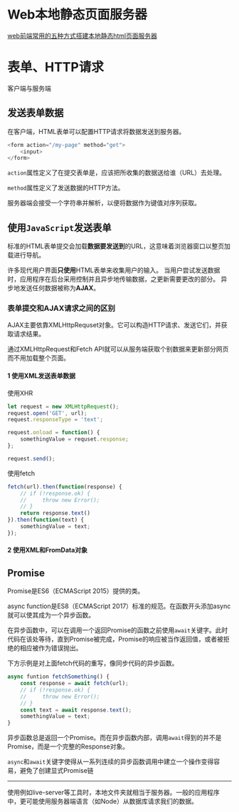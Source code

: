 # Web本地静态页面服务器

[web前端常用的五种方式搭建本地静态html页面服务器](https://www.cnblogs.com/moqiutao/p/14486683.html)

# 表单、HTTP请求

客户端与服务端

## 发送表单数据

在客户端，HTML表单可以配置HTTP请求将数据发送到服务器。

```Javascript
<form action="/my-page" method="get">
    <input>
</form>
```

`action`属性定义了在提交表单是，应该把所收集的数据送给谁（URL）去处理。

`method`属性定义了发送数据的HTTP方法。

服务器端会接受一个字符串并解析，以便将数据作为键值对序列获取。

## 使用`JavaScript`发送表单

标准的HTML表单提交会加载**数据要发送到**的URL，这意味着浏览器窗口以整页加载进行导航。

许多现代用户界面**只使用**HTML表单来收集用户的输入。
当用户尝试发送数据时，应用程序在后台采用控制并且异步地传输数据，之更新需要更改的部分。
异步地发送任何数据被称为**AJAX**。

### 表单提交和AJAX请求之间的区别

AJAX主要依靠XMLHttpRequset对象。它可以构造HTTP请求、发送它们，并获取请求结果。

通过XMLHttpRequest和Fetch API就可以从服务端获取个别数据来更新部分网页而不用加载整个页面。

#### 1 使用XML发送表单数据

使用XHR

```javascript
let request = new XMLHttpRequest();
request.open('GET', url);
request.responseType = 'text';

request.onload = function() {
    somethingValue = requset.response;
};

request.send();
```
使用fetch

```javascript
fetch(url).then(function(response) {
    // if (!response.ok) {
    //     throw new Error();
    // }
    return response.text()
}).then(function(text) {
    somethingValue = text;
});
```

#### 2 使用XML和FromData对象


## Promise

Promise是ES6（ECMAScript 2015）提供的类。

async function是ES8（ECMAScript 2017）标准的规范。在函数开头添加async就可以使其成为一个异步函数。

在异步函数中，可以在调用一个返回Promise的函数之前使用`await`关键字。此时代码在该处等待，直到Promise被完成，Promise的响应被当作返回值，或者被拒绝的相应被作为错误抛出。

下方示例是对上面fetch代码的重写，像同步代码的异步函数。

```javascript
async funtion fetchSomething() {
    const response = await fetch(url);
    // if (!response.ok) {
    //     throw new Error();
    // }
    const text = await response.text();
    somethingValue = text;
}
```

异步函数总是返回一个Promise。而在异步函数内部，调用`await`得到的并不是Promise，而是一个完整的Response对象。

`async`和`await`关键字使得从一系列连续的异步函数调用中建立一个操作变得容易，避免了创建显式Promise链

---

使用例如live-server等工具时，本地文件夹就相当于服务器。一般的应用程序中，更可能使用服务器端语言（如Node）从数据库请求我们的数据。